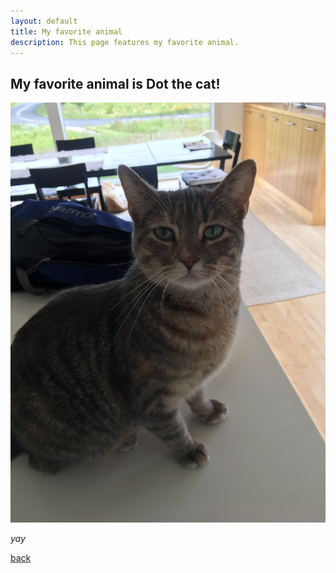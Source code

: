 ```yaml
---
layout: default
title: My favorite animal
description: This page features my favorite animal.
---
```


## My favorite animal is Dot the cat!

_![](Dot.JPG)_

_yay_

[back](./)

